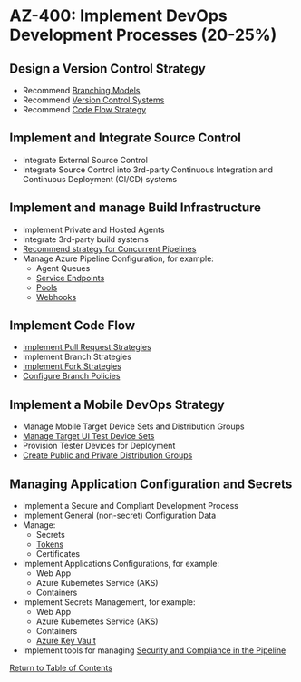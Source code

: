 # AZ-400: Implement DevOps Development Processes (20-25%)
## Design a Version Control Strategy
- Recommend [Branching Models](https://docs.microsoft.com/en-us/azure/devops/repos/git/git-branching-guidance?view=azure-devops)
- Recommend [Version Control Systems](https://docs.microsoft.com/en-us/azure/devops/user-guide/source-control?view=azure-devops)
- Recommend [Code Flow Strategy](https://docs.microsoft.com/en-us/azure/devops/learn/devops-at-microsoft/release-flow)

## Implement and Integrate Source Control
- Integrate External Source Control
- Integrate Source Control into 3rd-party Continuous Integration and Continuous Deployment (CI/CD) systems

## Implement and manage Build Infrastructure
- Implement Private and Hosted Agents
- Integrate 3rd-party build systems
- [Recommend strategy for Concurrent Pipelines](https://docs.microsoft.com/en-us/azure/devops/pipelines/licensing/concurrent-jobs?view=azure-devops)
- Manage Azure Pipeline Configuration, for example:
    - Agent Queues
    - [Service Endpoints](https://docs.microsoft.com/en-us/azure/devops/pipelines/library/service-endpoints)
    - [Pools](https://docs.microsoft.com/en-us/azure/devops/pipelines/agents/pools-queues)
    - [Webhooks](https://docs.microsoft.com/en-us/azure/devops/service-hooks/services/webhooks)

## Implement Code Flow
- [Implement Pull Request Strategies](https://docs.microsoft.com/en-us/azure/devops/repos/git/pull-requests-overview?view=azure-devops)
- Implement Branch Strategies
- [Implement Fork Strategies](https://docs.microsoft.com/en-us/azure/devops/repos/git/forks-overview?view=azure-devops)
- [Configure Branch Policies](https://docs.microsoft.com/en-us/azure/devops/repos/git/branch-policies-overview?view=azure-devops)

## Implement a Mobile DevOps Strategy
- Manage Mobile Target Device Sets and Distribution Groups
- [Manage Target UI Test Device Sets](https://docs.microsoft.com/en-us/appcenter/test-cloud/vsts-plugin)
- Provision Tester Devices for Deployment
- [Create Public and Private Distribution Groups](https://docs.microsoft.com/en-us/appcenter/distribution/groups)

## Managing Application Configuration and Secrets
- Implement a Secure and Compliant Development Process
- Implement General (non-secret) Configuration Data
- Manage:
    - Secrets
    - [Tokens](https://docs.microsoft.com/en-us/azure/devops/organizations/accounts/use-personal-access-tokens-to-authenticate?view=azure-devops)
    - Certificates
- Implement Applications Configurations, for example:
    - Web App
    - Azure Kubernetes Service (AKS)
    - Containers
- Implement Secrets Management, for example:
    - Web App
    - Azure Kubernetes Service (AKS)
    - Containers
    - [Azure Key Vault](https://docs.microsoft.com/en-us/azure/devops/pipelines/tasks/deploy/azure-key-vault)
- Implement tools for managing [Security and Compliance in the Pipeline](https://docs.microsoft.com/en-us/azure/devops/release-notes/2018/sprint-141-update)

[Return to Table of Contents](README.md)